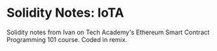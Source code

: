 # Solidity Notes: IoTA
Solidity notes from Ivan on Tech Academy's Ethereum Smart Contract Programming 101 course.  Coded in remix.  
